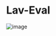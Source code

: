 # Lav-Eval

![image](https://github.com/user-attachments/assets/0cb320f9-c1fc-41d0-ad44-6f55ac91cdc5)
